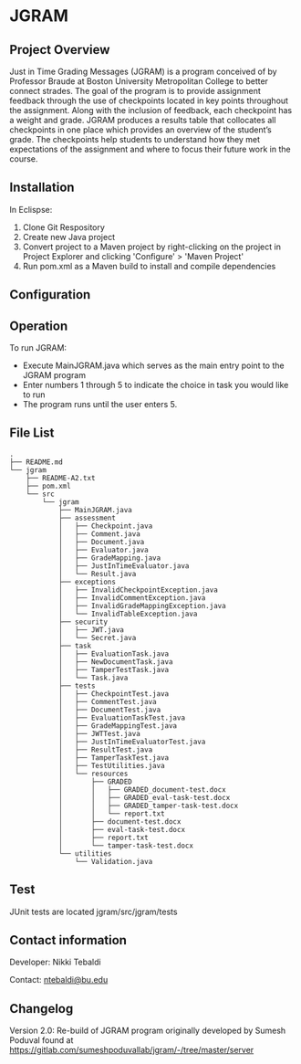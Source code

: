 # JGRAM

## Project Overview
Just in Time Grading Messages (JGRAM) is a program conceived of by Professor Braude at Boston University Metropolitan College to better connect strades. The goal of the program is to provide assignment feedback through the use of checkpoints located in key points throughout the assignment. Along with the inclusion of feedback, each checkpoint has a weight and grade. JGRAM produces a results table that collocates all checkpoints in one place which provides an overview of the student’s grade. The checkpoints help students to understand how they met expectations of the assignment and where to focus their future work in the course.

## Installation
In Eclispse:
1. Clone Git Respository
2. Create new Java project
3. Convert project to a Maven project by right-clicking on the project in Project Explorer and clicking 'Configure' > 'Maven Project'
4. Run pom.xml as a Maven build to install and compile dependencies

## Configuration

## Operation

To run JGRAM:
* Execute MainJGRAM.java which serves as the main entry point to 
the JGRAM program
* Enter numbers 1 through 5 to indicate the choice in task
you would like to run
* The program runs until the user enters 5.

## File List
```
.
├── README.md
└── jgram
    ├── README-A2.txt
    ├── pom.xml
    └── src
        └── jgram
            ├── MainJGRAM.java
            ├── assessment
            │   ├── Checkpoint.java
            │   ├── Comment.java
            │   ├── Document.java
            │   ├── Evaluator.java
            │   ├── GradeMapping.java
            │   ├── JustInTimeEvaluator.java
            │   └── Result.java
            ├── exceptions
            │   ├── InvalidCheckpointException.java
            │   ├── InvalidCommentException.java
            │   ├── InvalidGradeMappingException.java
            │   └── InvalidTableException.java
            ├── security
            │   ├── JWT.java
            │   └── Secret.java
            ├── task
            │   ├── EvaluationTask.java
            │   ├── NewDocumentTask.java
            │   ├── TamperTestTask.java
            │   └── Task.java
            ├── tests
            │   ├── CheckpointTest.java
            │   ├── CommentTest.java
            │   ├── DocumentTest.java
            │   ├── EvaluationTaskTest.java
            │   ├── GradeMappingTest.java
            │   ├── JWTTest.java
            │   ├── JustInTimeEvaluatorTest.java
            │   ├── ResultTest.java
            │   ├── TamperTaskTest.java
            │   ├── TestUtilities.java
            │   └── resources
            │       ├── GRADED
            │       │   ├── GRADED_document-test.docx
            │       │   ├── GRADED_eval-task-test.docx
            │       │   ├── GRADED_tamper-task-test.docx
            │       │   └── report.txt
            │       ├── document-test.docx
            │       ├── eval-task-test.docx
            │       ├── report.txt
            │       └── tamper-task-test.docx
            └── utilities
                └── Validation.java
```
## Test
JUnit tests are located jgram/src/jgram/tests 

## Contact information
Developer: Nikki Tebaldi

Contact: ntebaldi@bu.edu

## Changelog
Version 2.0: Re-build of JGRAM program originally developed by Sumesh Poduval found at https://gitlab.com/sumeshpoduvallab/jgram/-/tree/master/server
